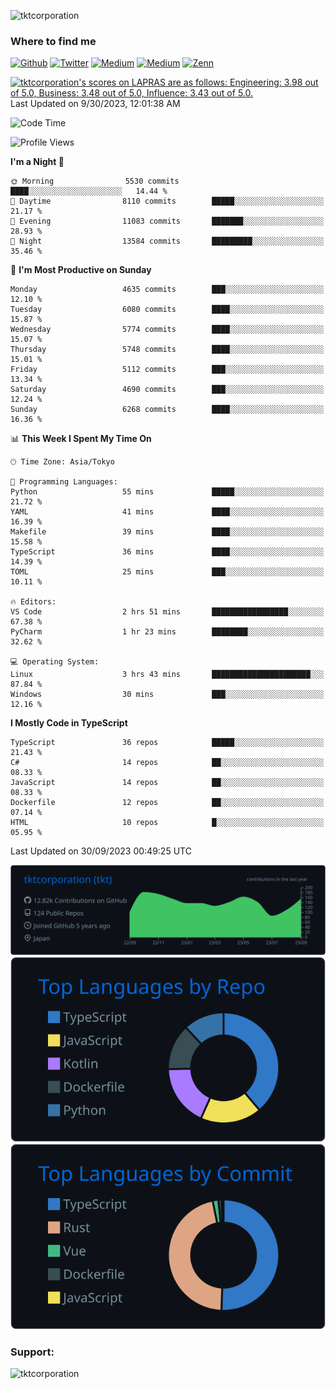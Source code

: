 <p align="left"> <img src="https://komarev.com/ghpvc/?username=tktcorporation&label=Profile%20views&color=0e75b6&style=flat" alt="tktcorporation" /> </p>

<h3>Where to find me</h3>
<p>
<a href="https://github.com/tktcorporation" target="_blank"><img alt="Github" src="https://img.shields.io/badge/GitHub-%2312100E.svg?&style=for-the-badge&logo=Github&logoColor=white" /></a>
<a href="https://twitter.com/tktcorporation" target="_blank"><img alt="Twitter" src="https://img.shields.io/badge/twitter-%231DA1F2.svg?&style=for-the-badge&logo=twitter&logoColor=white" /></a>
<a href="https://www.linkedin.com/in/tktcorporation" target="_blank"><img alt="Medium" src="https://img.shields.io/badge/linkdin-0a66c2.svg?&style=for-the-badge&logo=linkedin&logoColor=white" /></a>
<a href="https://qiita.com/tktcorporation" target="_blank"><img alt="Medium" src="https://img.shields.io/badge/qiita-55C500.svg?&style=for-the-badge&logo=qiita&logoColor=white" /></a>
<a href="https://zenn.dev/tktcorporation" target="_blank"><img alt="Zenn" src="https://img.shields.io/badge/Zenn-3EA8FF.svg?&style=for-the-badge&logo=Zenn&logoColor=white" /></a>
</p>

<!--START_SECTION:lapras-card-->
<p ><a href="https://lapras.com/public/tktcorporation" target="_blank" rel="noopener noreferrer"><img alt="tktcorporation's scores on LAPRAS are as follows: Engineering: 3.98 out of 5.0, Business: 3.48 out of 5.0, Influence: 3.43 out of 5.0." src="https://lapras-card-generator.vercel.app/api/svg?e=3.98&b=3.48&i=3.43&b1=%23232323&b2=%236d6d6d&i1=%23212121&i2=%23818181&l=en" width="300" ></a>  
Last Updated on 9/30/2023, 12:01:38 AM</p>
<!--END_SECTION:lapras-card-->
  
<!--START_SECTION:waka-->
![Code Time](http://img.shields.io/badge/Code%20Time-1%2C163%20hrs%2041%20mins-blue)

![Profile Views](http://img.shields.io/badge/Profile%20Views-1-blue)

**I'm a Night 🦉** 

```text
🌞 Morning                5530 commits        ████░░░░░░░░░░░░░░░░░░░░░   14.44 % 
🌆 Daytime                8110 commits        █████░░░░░░░░░░░░░░░░░░░░   21.17 % 
🌃 Evening                11083 commits       ███████░░░░░░░░░░░░░░░░░░   28.93 % 
🌙 Night                  13584 commits       █████████░░░░░░░░░░░░░░░░   35.46 % 
```
📅 **I'm Most Productive on Sunday** 

```text
Monday                   4635 commits        ███░░░░░░░░░░░░░░░░░░░░░░   12.10 % 
Tuesday                  6080 commits        ████░░░░░░░░░░░░░░░░░░░░░   15.87 % 
Wednesday                5774 commits        ████░░░░░░░░░░░░░░░░░░░░░   15.07 % 
Thursday                 5748 commits        ████░░░░░░░░░░░░░░░░░░░░░   15.01 % 
Friday                   5112 commits        ███░░░░░░░░░░░░░░░░░░░░░░   13.34 % 
Saturday                 4690 commits        ███░░░░░░░░░░░░░░░░░░░░░░   12.24 % 
Sunday                   6268 commits        ████░░░░░░░░░░░░░░░░░░░░░   16.36 % 
```


📊 **This Week I Spent My Time On** 

```text
🕑︎ Time Zone: Asia/Tokyo

💬 Programming Languages: 
Python                   55 mins             █████░░░░░░░░░░░░░░░░░░░░   21.72 % 
YAML                     41 mins             ████░░░░░░░░░░░░░░░░░░░░░   16.39 % 
Makefile                 39 mins             ████░░░░░░░░░░░░░░░░░░░░░   15.58 % 
TypeScript               36 mins             ████░░░░░░░░░░░░░░░░░░░░░   14.39 % 
TOML                     25 mins             ███░░░░░░░░░░░░░░░░░░░░░░   10.11 % 

🔥 Editors: 
VS Code                  2 hrs 51 mins       █████████████████░░░░░░░░   67.38 % 
PyCharm                  1 hr 23 mins        ████████░░░░░░░░░░░░░░░░░   32.62 % 

💻 Operating System: 
Linux                    3 hrs 43 mins       ██████████████████████░░░   87.84 % 
Windows                  30 mins             ███░░░░░░░░░░░░░░░░░░░░░░   12.16 % 
```

**I Mostly Code in TypeScript** 

```text
TypeScript               36 repos            █████░░░░░░░░░░░░░░░░░░░░   21.43 % 
C#                       14 repos            ██░░░░░░░░░░░░░░░░░░░░░░░   08.33 % 
JavaScript               14 repos            ██░░░░░░░░░░░░░░░░░░░░░░░   08.33 % 
Dockerfile               12 repos            ██░░░░░░░░░░░░░░░░░░░░░░░   07.14 % 
HTML                     10 repos            █░░░░░░░░░░░░░░░░░░░░░░░░   05.95 % 
```




 Last Updated on 30/09/2023 00:49:25 UTC
<!--END_SECTION:waka-->

[![](https://raw.githubusercontent.com/tktcorporation/tktcorporation/master/profile-summary-card-output/github_dark/0-profile-details.svg)](https://github.com/vn7n24fzkq/github-profile-summary-cards)
[![](https://raw.githubusercontent.com/tktcorporation/tktcorporation/master/profile-summary-card-output/github_dark/1-repos-per-language.svg)](https://github.com/vn7n24fzkq/github-profile-summary-cards) [![](https://raw.githubusercontent.com/tktcorporation/tktcorporation/master/profile-summary-card-output/github_dark/2-most-commit-language.svg)](https://github.com/vn7n24fzkq/github-profile-summary-cards)

<h3 align="left">Support:</h3>
<p><a href="https://www.buymeacoffee.com/tktcorporation"> <img align="left" src="https://cdn.buymeacoffee.com/buttons/v2/default-yellow.png" height="50" width="210" alt="tktcorporation" /></a></p><br><br>
